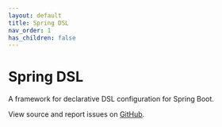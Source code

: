 ```yaml
---
layout: default
title: Spring DSL
nav_order: 1
has_children: false
---
```

# Spring DSL

A framework for declarative DSL configuration for Spring Boot.

View source and report issues on [GitHub](https://github.com/wakingrufus/spring-dsl).

